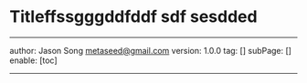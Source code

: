 # Titleffssgggddfddf sdf sesdded
---
author: Jason Song <metaseed@gmail.com>
version: 1.0.0
tag: []
subPage: []
enable: [toc]

---

